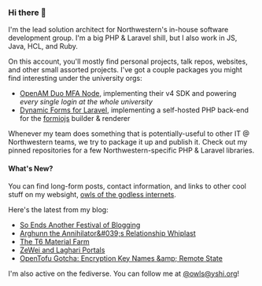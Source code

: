 ### Hi there 👋
I'm the lead solution architect for Northwestern's in-house software development group. I'm a big PHP & Laravel shill, but I also work in JS, Java, HCL, and Ruby.

On this account, you'll mostly find personal projects, talk repos, websites, and other small assorted projects. I've got a couple packages you might find interesting under the university orgs:

- [OpenAM Duo MFA Node](https://github.com/NUIT-ISO/duo-universal-prompt-auth-node), implementing their v4 SDK and powering *every single login at the whole university*
- [Dynamic Forms for Laravel](https://github.com/NIT-Administrative-Systems/dynamic-forms), implementing a self-hosted PHP back-end for the [formiojs](https://github.com/formio/formio.js/) builder & renderer

Whenever my team does something that is potentially-useful to other IT @ Northwestern teams, we try to package it up and publish it. Check out my pinned repositories for a few Northwestern-specific PHP & Laravel libraries.

#### What's New?
You can find long-form posts, contact information, and links to other cool stuff on my websight, [owls of the godless internets](https://godless-internets.org).

Here's the latest from my blog:

<!-- BLOG-POST-LIST:START -->
- [So Ends Another Festival of Blogging](https://godless-internets.org/2025/08/31/so-ends-another-festival-of-blogging)
- [Arghunn the Annihilator&amp;#039;s Relationship Whiplast](https://godless-internets.org/2025/08/30/arghunn-the-annihilators-relationship-whiplast)
- [The T6 Material Farm](https://godless-internets.org/2025/08/29/the-t6-material-farm)
- [ZeWei and Laghari Portals](https://godless-internets.org/2025/08/28/zewei-and-laghari-portals)
- [OpenTofu Gotcha: Encryption Key Names &amp;amp; Remote State](https://godless-internets.org/2025/08/27/opentofu-gotcha-encryption-key-names-remote-state)
<!-- BLOG-POST-LIST:END -->

I'm also active on the fediverse. You can follow me at [@owls@yshi.org](https://mastodon.yshi.org/@owls)!
